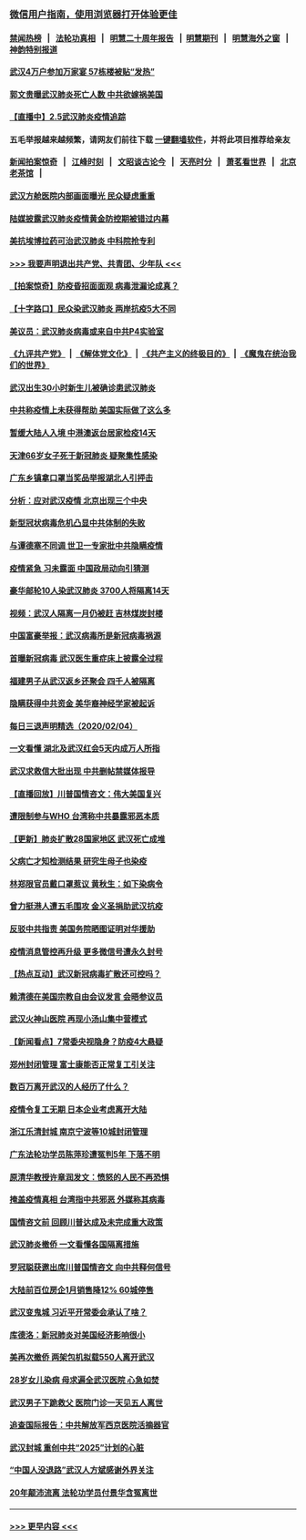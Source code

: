 ### [微信用户指南，使用浏览器打开体验更佳](https://github.com/gfw-breaker/banned-news1/blob/master/indexes/wechat-guide.md?t=0)
#### [禁闻热榜](热点新闻.md?t=0)  &nbsp;&nbsp;|&nbsp;&nbsp; [法轮功真相](https://github.com/gfw-breaker/truth/blob/master/README.md?t=0) &nbsp;&nbsp;|&nbsp;&nbsp; [明慧二十周年报告](https://github.com/gfw-breaker/mh-reports/blob/master/README.md?t=0) &nbsp;&nbsp;|&nbsp;&nbsp;[明慧期刊](https://github.com/gfw-breaker/mh-qikan) &nbsp;&nbsp;|&nbsp;&nbsp; [明慧海外之窗](https://github.com/gfw-breaker/mh-news/blob/master/README.md?t=0) &nbsp;&nbsp;|&nbsp;&nbsp; [神韵特别报道](https://github.com/gfw-breaker/mh-news/blob/master/shenyun.md?t=0)
#### [武汉4万户参加万家宴 57栋楼被贴“发热”](../pages/nsc413/n11846074.md?t=02060002) 
#### [郭文贵曝武汉肺炎死亡人数 中共欲嫁祸美国](../pages/nsc413/n11846240.md?t=02060002) 
#### [【直播中】2.5武汉肺炎疫情追踪](../pages/nsc413/n11846437.md?t=02060002) 
#### 五毛举报越来越频繁，请网友们前往下载 [一键翻墙软件](https://github.com/gfw-breaker/ssr-accounts)，并将此项目推荐给亲友
#### [新闻拍案惊奇](https://github.com/gfw-breaker/banned-news1/blob/master/pages/link4.md) &nbsp;&nbsp;|&nbsp;&nbsp; [江峰时刻](https://github.com/gfw-breaker/banned-news1/blob/master/pages/link4.md) &nbsp;&nbsp;|&nbsp;&nbsp; [文昭谈古论今](https://github.com/gfw-breaker/banned-news1/blob/master/pages/link4.md) &nbsp;&nbsp;|&nbsp;&nbsp; [天亮时分](https://github.com/gfw-breaker/banned-news1/blob/master/pages/link4.md) &nbsp;&nbsp;|&nbsp;&nbsp; [萧茗看世界](https://github.com/gfw-breaker/banned-news1/blob/master/pages/link4.md) &nbsp;&nbsp;|&nbsp;&nbsp; [北京老茶馆](https://github.com/gfw-breaker/banned-news1/blob/master/pages/link4.md) &nbsp;&nbsp;|&nbsp;&nbsp; 
#### [武汉方舱医院内部画面曝光 民众疑虑重重](../pages/nsc413/n11846442.md?t=02060002) 
#### [陆媒披露武汉肺炎疫情黄金防控期被错过内幕](../pages/nsc413/n11846413.md?t=02060002) 
#### [美抗埃博拉药可治武汉肺炎 中科院抢专利](../pages/nsc413/n11846409.md?t=02060002) 
#### [>>> 我要声明退出共产党、共青团、少年队 <<<](https://github.com/begood0513/goodnews/blob/master/quit/letter.md) 
#### [【拍案惊奇】防疫昏招面面观 病毒泄漏论成真？](../pages/nsc413/n11845382.md?t=02060002) 
#### [【十字路口】民众染武汉肺炎 两岸抗疫5大不同](../pages/nsc413/n11845264.md?t=02060002) 
#### [美议员：武汉肺炎病毒或来自中共P4实验室](../pages/nsc413/n11846043.md?t=02060002) 
#### [《九评共产党》](https://github.com/begood0513/9ping.md/blob/master/README.md) &nbsp;|&nbsp; [《解体党文化》](../../../../jtdwh.md/blob/master/README.md)  &nbsp;|&nbsp; [《共产主义的终极目的》](../../../../gczydzjmd.md/blob/master/README.md) &nbsp;|&nbsp; [《魔鬼在统治我们的世界》](../../../../mgztzwmdsj.md/blob/master/README.md) 
#### [武汉出生30小时新生儿被确诊患武汉肺炎](../pages/nsc413/n11846307.md?t=02060002) 
#### [中共称疫情上未获得帮助 美国实际做了这么多](../pages/nsc413/n11846008.md?t=02060002) 
#### [暂缓大陆人入境 中港澳返台居家检疫14天](../pages/nsc413/n11845862.md?t=02060002) 
#### [天津66岁女子死于新冠肺炎 疑聚集性感染](../pages/nsc413/n11845909.md?t=02060002) 
#### [广东乡镇拿口罩当奖品举报湖北人引抨击](../pages/nsc413/n11845622.md?t=02060002) 
#### [分析：应对武汉疫情 北京出现三个中央](../pages/nsc413/n11845850.md?t=02060002) 
#### [新型冠状病毒危机凸显中共体制的失败](../pages/nsc413/n11844970.md?t=02060002) 
#### [与谭德塞不同调 世卫一专家批中共隐瞒疫情](../pages/nsc413/n11845278.md?t=02060002) 
#### [疫情紧急 习未露面 中国政局动向引猜测](../pages/nsc413/n11845224.md?t=02060002) 
#### [豪华邮轮10人染武汉肺炎 3700人将隔离14天](../pages/nsc413/n11845543.md?t=02060002) 
#### [视频：武汉人隔离一月仍被赶 吉林煤炭封楼](../pages/nsc413/n11845570.md?t=02060002) 
#### [中国富豪举报：武汉病毒所是新冠病毒祸源](../pages/nsc413/n11844943.md?t=02060002) 
#### [首曝新冠病毒 武汉医生重症床上披露全过程](../pages/nsc413/n11845150.md?t=02060002) 
#### [福建男子从武汉返乡还聚会 四千人被隔离](../pages/nsc413/n11845352.md?t=02060002) 
#### [隐瞒获得中共资金 美华裔神经学家被起诉](../pages/nsc413/n11844879.md?t=02060002) 
#### [每日三退声明精选（2020/02/04）](../pages/nsc413/n11845335.md?t=02060002) 
#### [一文看懂 湖北及武汉红会5天内成万人所指](../pages/nsc413/n11844315.md?t=02060002) 
#### [武汉求救信大批出现 中共删帖禁媒体报导](../pages/nsc413/n11845064.md?t=02060002) 
#### [【直播回放】川普国情咨文：伟大美国复兴](../pages/nsc413/n11842079.md?t=02060002) 
#### [遭限制参与WHO 台湾称中共暴露邪恶本质](../pages/nsc413/n11844351.md?t=02060002) 
#### [【更新】肺炎扩散28国家地区 武汉死亡成堆](../pages/nsc413/n11801312.md?t=02060002) 
#### [父病亡才知检测结果 研究生母子也染疫](../pages/nsc413/n11845059.md?t=02060002) 
#### [林郑限官员戴口罩惹议 黄秋生：如下染病令](../pages/nsc413/n11844529.md?t=02060002) 
#### [曾力挺港人遭五毛围攻 金义圣捐助武汉抗疫](../pages/nsc413/n11844707.md?t=02060002) 
#### [反驳中共指责 美国务院晒图证明对华援助](../pages/nsc413/n11844859.md?t=02060002) 
#### [疫情消息管控再升级 更多微信号遭永久封号](../pages/nsc413/n11844902.md?t=02060002) 
#### [【热点互动】武汉新冠病毒扩散还可控吗？](../pages/nsc413/n11844750.md?t=02060002) 
#### [赖清德在美国宗教自由会议发言 会晤参议员](../pages/nsc413/n11844836.md?t=02060002) 
#### [武汉火神山医院 再现小汤山集中营模式](../pages/nsc413/n11844763.md?t=02060002) 
#### [【新闻看点】7常委央视隐身？防疫4大悬疑](../pages/nsc413/n11844611.md?t=02060002) 
#### [郑州封闭管理 富士康能否正常复工引关注](../pages/nsc413/n11844727.md?t=02060002) 
#### [数百万离开武汉的人经历了什么？](../pages/nsc413/n11844742.md?t=02060002) 
#### [疫情令复工无期  日本企业考虑离开大陆](../pages/nsc413/n11844585.md?t=02060002) 
#### [浙江乐清封城 南京宁波等10城封闭管理](../pages/nsc413/n11844464.md?t=02060002) 
#### [广东法轮功学员陈萍珍遭冤判5年 下落不明](../pages/nsc413/n11844088.md?t=02060002) 
#### [原清华教授许章润发文：愤怒的人民不再恐惧](../pages/nsc413/n11844347.md?t=02060002) 
#### [掩盖疫情真相 台湾指中共邪恶 外媒称其病毒](../pages/nsc413/n11844401.md?t=02060002) 
#### [国情咨文前 回顾川普达成及未完成重大政策](../pages/nsc413/n11844581.md?t=02060002) 
#### [武汉肺炎撤侨 一文看懂各国隔离措施](../pages/nsc413/n11844216.md?t=02060002) 
#### [罗冠聪获邀出席川普国情咨文 向中共释何信号](../pages/nsc413/n11844355.md?t=02060002) 
#### [大陆前百位房企1月销售降12% 60城停售](../pages/nsc413/n11844398.md?t=02060002) 
#### [武汉变鬼城 习近平开常委会承认了啥？](../pages/nsc413/n11844218.md?t=02060002) 
#### [库德洛：新冠肺炎对美国经济影响很小](../pages/nsc413/n11844418.md?t=02060002) 
#### [美再次撤侨 两架包机拟载550人离开武汉](../pages/nsc413/n11844407.md?t=02060002) 
#### [28岁女儿染病 母求遍全武汉医院 心急如焚](../pages/nsc413/n11844302.md?t=02060002) 
#### [武汉男子下跪救父 医院门诊一天见五人离世](../pages/nsc413/n11844073.md?t=02060002) 
#### [追查国际报告：中共解放军西京医院活摘器官](../pages/nsc413/n11838359.md?t=02060002) 
#### [武汉封城 重创中共“2025”计划的心脏](../pages/nsc413/n11843972.md?t=02060002) 
#### [“中国人没退路”武汉人方斌感谢外界关注](../pages/nsc413/n11843517.md?t=02060002) 
#### [20年颠沛流离 法轮功学员付景华含冤离世](../pages/nsc413/n11841986.md?t=02060002) 

----
#### [ >>> 更早内容 <<< ](../indexes/nsc413-earlier.md)
